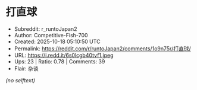 # 打直球

- Subreddit: r_runtoJapan2
- Author: Competitive-Fish-700
- Created: 2025-10-18 05:10:50 UTC
- Permalink: https://reddit.com/r/runtoJapan2/comments/1o9n75r/打直球/
- URL: https://i.redd.it/6s0lcgb40tvf1.jpeg
- Ups: 23 | Ratio: 0.78 | Comments: 39
- Flair: 杂谈

_(no selftext)_
